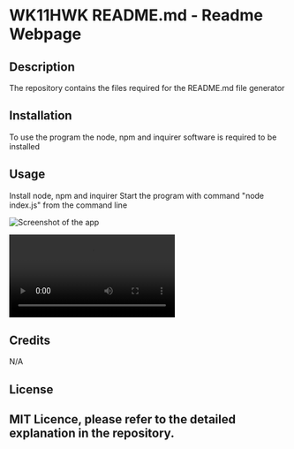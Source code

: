 # WK11HWK README.md  - Readme Webpage
## Description

The repository contains the files required for the README.md file generator

## Installation

To use the program the node, npm and inquirer software is required to be installed

## Usage

Install node, npm and inquirer
Start the program with command "node index.js" from the command line

![Screenshot of the app ](https://paul-codecourse.github.io/assets/WHWK11_ReadME_Generator/assets/HWK11_ReadME_Generator.jpg)

![Demo of the app ](https://paul-codecourse.github.io/WHWK11_ReadME_Generator/assets/HWK11_README_Generator_Demo_Video.mp4)

## Credits

N/A

## License

MIT Licence, please refer to the detailed explanation in the repository.
---
